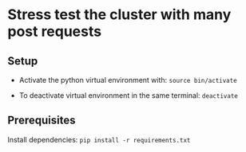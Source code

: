 # Stress test the cluster with many post requests

## Setup

- Activate the python virtual environment with:
  `source bin/activate`

- To deactivate virtual environment in the same terminal:
  `deactivate`

## Prerequisites

Install dependencies:
`pip install -r requirements.txt`
